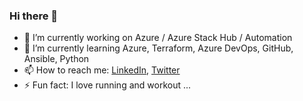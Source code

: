 ### Hi there 👋

- 🔭 I’m currently working on Azure / Azure Stack Hub / Automation
- 🌱 I’m currently learning Azure, Terraform, Azure DevOps, GitHub, Ansible, Python
- 📫 How to reach me: [LinkedIn](https://www.linkedin.com/in/benoit-gaumard/), [Twitter](https://twitter.com/bgaumard)
- ⚡ Fun fact: I love running and workout ...
